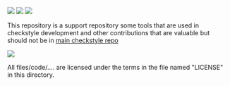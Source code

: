 [![][travis img]][travis]
[![][appveyor img]][appveyor]
[![][teamcity img]][teamcity]

This repository is a support repository some tools that are used in checkstyle development and other
contributions that are valuable but should not be in
[main checkstyle repo](https://github.com/checkstyle/checkstyle)

[![][license img]][license]

All files/code/.... are licensed under the terms in the file named "LICENSE" in this
directory.

[travis]:https://travis-ci.org/checkstyle/contribution/builds
[travis img]:https://secure.travis-ci.org/checkstyle/contribution.png

[appveyor]:https://ci.appveyor.com/project/checkstyle/contribution/history
[appveyor img]:https://ci.appveyor.com/api/projects/status/yelui79rde629d2a?svg=true

[license]:LICENSE
[license img]:https://img.shields.io/badge/license-GNU%20LGPL%20v2.1-blue.svg

[teamcity]:https://teamcity.jetbrains.com/viewType.html?buildTypeId=Checkstyle_ContributionIdeaInspectionsMaster
[teamcity img]:https://teamcity.jetbrains.com/app/rest/builds/buildType:(id:Checkstyle_ContributionIdeaInspectionsMaster)/statusIcon
